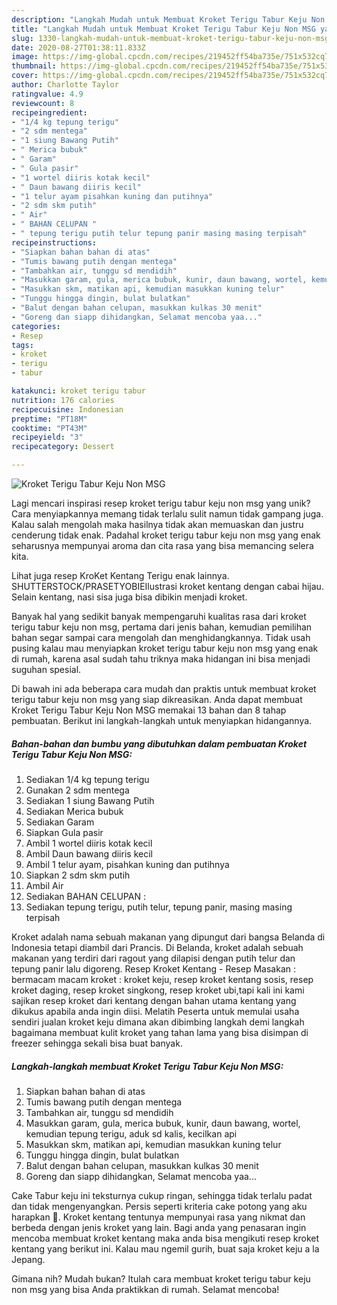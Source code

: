 ```yaml
---
description: "Langkah Mudah untuk Membuat Kroket Terigu Tabur Keju Non MSG yang Enak Banget"
title: "Langkah Mudah untuk Membuat Kroket Terigu Tabur Keju Non MSG yang Enak Banget"
slug: 1330-langkah-mudah-untuk-membuat-kroket-terigu-tabur-keju-non-msg-yang-enak-banget
date: 2020-08-27T01:38:11.833Z
image: https://img-global.cpcdn.com/recipes/219452ff54ba735e/751x532cq70/kroket-terigu-tabur-keju-non-msg-foto-resep-utama.jpg
thumbnail: https://img-global.cpcdn.com/recipes/219452ff54ba735e/751x532cq70/kroket-terigu-tabur-keju-non-msg-foto-resep-utama.jpg
cover: https://img-global.cpcdn.com/recipes/219452ff54ba735e/751x532cq70/kroket-terigu-tabur-keju-non-msg-foto-resep-utama.jpg
author: Charlotte Taylor
ratingvalue: 4.9
reviewcount: 8
recipeingredient:
- "1/4 kg tepung terigu"
- "2 sdm mentega"
- "1 siung Bawang Putih"
- " Merica bubuk"
- " Garam"
- " Gula pasir"
- "1 wortel diiris kotak kecil"
- " Daun bawang diiris kecil"
- "1 telur ayam pisahkan kuning dan putihnya"
- "2 sdm skm putih"
- " Air"
- " BAHAN CELUPAN "
- " tepung terigu putih telur tepung panir masing masing terpisah"
recipeinstructions:
- "Siapkan bahan bahan di atas"
- "Tumis bawang putih dengan mentega"
- "Tambahkan air, tunggu sd mendidih"
- "Masukkan garam, gula, merica bubuk, kunir, daun bawang, wortel, kemudian tepung terigu, aduk sd kalis, kecilkan api"
- "Masukkan skm, matikan api, kemudian masukkan kuning telur"
- "Tunggu hingga dingin, bulat bulatkan"
- "Balut dengan bahan celupan, masukkan kulkas 30 menit"
- "Goreng dan siapp dihidangkan, Selamat mencoba yaa..."
categories:
- Resep
tags:
- kroket
- terigu
- tabur

katakunci: kroket terigu tabur 
nutrition: 176 calories
recipecuisine: Indonesian
preptime: "PT18M"
cooktime: "PT43M"
recipeyield: "3"
recipecategory: Dessert

---
```



![Kroket Terigu Tabur Keju Non MSG](https://img-global.cpcdn.com/recipes/219452ff54ba735e/751x532cq70/kroket-terigu-tabur-keju-non-msg-foto-resep-utama.jpg)

Lagi mencari inspirasi resep kroket terigu tabur keju non msg yang unik? Cara menyiapkannya memang tidak terlalu sulit namun tidak gampang juga. Kalau salah mengolah maka hasilnya tidak akan memuaskan dan justru cenderung tidak enak. Padahal kroket terigu tabur keju non msg yang enak seharusnya mempunyai aroma dan cita rasa yang bisa memancing selera kita.

Lihat juga resep KroKet Kentang Terigu enak lainnya. SHUTTERSTOCK/PRASETYOBIEIlustrasi kroket kentang dengan cabai hijau. Selain kentang, nasi sisa juga bisa dibikin menjadi kroket.

Banyak hal yang sedikit banyak mempengaruhi kualitas rasa dari kroket terigu tabur keju non msg, pertama dari jenis bahan, kemudian pemilihan bahan segar sampai cara mengolah dan menghidangkannya. Tidak usah pusing kalau mau menyiapkan kroket terigu tabur keju non msg yang enak di rumah, karena asal sudah tahu triknya maka hidangan ini bisa menjadi suguhan spesial.


Di bawah ini ada beberapa cara mudah dan praktis untuk membuat kroket terigu tabur keju non msg yang siap dikreasikan. Anda dapat membuat Kroket Terigu Tabur Keju Non MSG memakai 13 bahan dan 8 tahap pembuatan. Berikut ini langkah-langkah untuk menyiapkan hidangannya.

<!--inarticleads1-->

##### Bahan-bahan dan bumbu yang dibutuhkan dalam pembuatan Kroket Terigu Tabur Keju Non MSG:

1. Sediakan 1/4 kg tepung terigu
1. Gunakan 2 sdm mentega
1. Sediakan 1 siung Bawang Putih
1. Sediakan  Merica bubuk
1. Sediakan  Garam
1. Siapkan  Gula pasir
1. Ambil 1 wortel diiris kotak kecil
1. Ambil  Daun bawang diiris kecil
1. Ambil 1 telur ayam, pisahkan kuning dan putihnya
1. Siapkan 2 sdm skm putih
1. Ambil  Air
1. Sediakan  BAHAN CELUPAN :
1. Sediakan  tepung terigu, putih telur, tepung panir, masing masing terpisah


Kroket adalah nama sebuah makanan yang dipungut dari bangsa Belanda di Indonesia tetapi diambil dari Prancis. Di Belanda, kroket adalah sebuah makanan yang terdiri dari ragout yang dilapisi dengan putih telur dan tepung panir lalu digoreng. Resep Kroket Kentang - Resep Masakan : bermacam macam kroket : kroket keju, resep kroket kentang sosis, resep kroket daging, resep kroket singkong, resep kroket ubi,tapi kali ini kami sajikan resep kroket dari kentang dengan bahan utama kentang yang dikukus apabila anda ingin diisi. Melatih Peserta untuk memulai usaha sendiri jualan kroket keju dimana akan dibimbing langkah demi langkah bagaimana membuat kulit kroket yang tahan lama yang bisa disimpan di freezer sehingga sekali bisa buat banyak. 

<!--inarticleads2-->

##### Langkah-langkah membuat Kroket Terigu Tabur Keju Non MSG:

1. Siapkan bahan bahan di atas
1. Tumis bawang putih dengan mentega
1. Tambahkan air, tunggu sd mendidih
1. Masukkan garam, gula, merica bubuk, kunir, daun bawang, wortel, kemudian tepung terigu, aduk sd kalis, kecilkan api
1. Masukkan skm, matikan api, kemudian masukkan kuning telur
1. Tunggu hingga dingin, bulat bulatkan
1. Balut dengan bahan celupan, masukkan kulkas 30 menit
1. Goreng dan siapp dihidangkan, Selamat mencoba yaa...


Cake Tabur keju ini teksturnya cukup ringan, sehingga tidak terlalu padat dan tidak mengenyangkan. Persis seperti kriteria cake potong yang aku harapkan 🙂. Kroket kentang tentunya mempunyai rasa yang nikmat dan berbeda dengan jenis kroket yang lain. Bagi anda yang penasaran ingin mencoba membuat kroket kentang maka anda bisa mengikuti resep kroket kentang yang berikut ini. Kalau mau ngemil gurih, buat saja kroket keju a la Jepang. 

Gimana nih? Mudah bukan? Itulah cara membuat kroket terigu tabur keju non msg yang bisa Anda praktikkan di rumah. Selamat mencoba!
